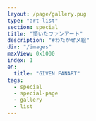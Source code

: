```yaml
---
layout: /page/gallery.pug
type: "art-list"
section: special
title: "頂いたファンアート"
description: "#わたかぜメ絵"
dir: "/images"
maxView: 0x1000
index: 1
en:
  title: "GIVEN FANART"
tags:
  - special
  - special-page
  - gallery
  - list
---
```

